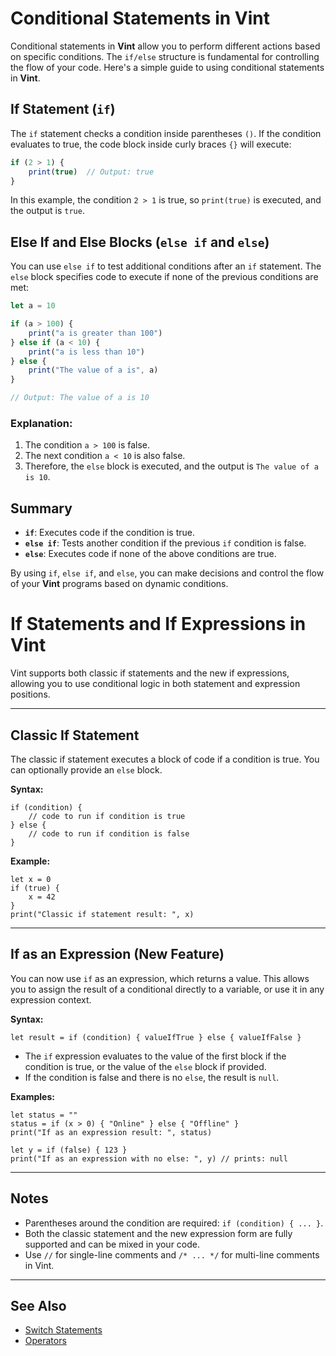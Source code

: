 # Conditional Statements in Vint

Conditional statements in **Vint** allow you to perform different actions based on specific conditions. The `if/else` structure is fundamental for controlling the flow of your code. Here's a simple guide to using conditional statements in **Vint**.

## If Statement (`if`)

The `if` statement checks a condition inside parentheses `()`. If the condition evaluates to true, the code block inside curly braces `{}` will execute:

```js
if (2 > 1) {
    print(true)  // Output: true
}
```

In this example, the condition `2 > 1` is true, so `print(true)` is executed, and the output is `true`.

## Else If and Else Blocks (`else if` and `else`)

You can use `else if` to test additional conditions after an `if` statement. The `else` block specifies code to execute if none of the previous conditions are met:

```js
let a = 10

if (a > 100) {
    print("a is greater than 100")
} else if (a < 10) {
    print("a is less than 10")
} else {
    print("The value of a is", a)
}

// Output: The value of a is 10
```

### Explanation:
1. The condition `a > 100` is false.
2. The next condition `a < 10` is also false.
3. Therefore, the `else` block is executed, and the output is `The value of a is 10`.

## Summary

- **`if`**: Executes code if the condition is true.
- **`else if`**: Tests another condition if the previous `if` condition is false.
- **`else`**: Executes code if none of the above conditions are true.

By using `if`, `else if`, and `else`, you can make decisions and control the flow of your **Vint** programs based on dynamic conditions.

# If Statements and If Expressions in Vint

Vint supports both classic if statements and the new if expressions, allowing you to use conditional logic in both statement and expression positions.

---

## Classic If Statement

The classic if statement executes a block of code if a condition is true. You can optionally provide an `else` block.

**Syntax:**
```vint
if (condition) {
    // code to run if condition is true
} else {
    // code to run if condition is false
}
```

**Example:**
```vint
let x = 0
if (true) {
    x = 42
}
print("Classic if statement result: ", x)
```

---

## If as an Expression (New Feature)

You can now use `if` as an expression, which returns a value. This allows you to assign the result of a conditional directly to a variable, or use it in any expression context.

**Syntax:**
```vint
let result = if (condition) { valueIfTrue } else { valueIfFalse }
```

- The `if` expression evaluates to the value of the first block if the condition is true, or the value of the `else` block if provided.
- If the condition is false and there is no `else`, the result is `null`.

**Examples:**
```vint
let status = ""
status = if (x > 0) { "Online" } else { "Offline" }
print("If as an expression result: ", status)

let y = if (false) { 123 }
print("If as an expression with no else: ", y) // prints: null
```

---

## Notes
- Parentheses around the condition are required: `if (condition) { ... }`.
- Both the classic statement and the new expression form are fully supported and can be mixed in your code.
- Use `//` for single-line comments and `/* ... */` for multi-line comments in Vint.

---

## See Also
- [Switch Statements](switch.md)
- [Operators](operators.md)